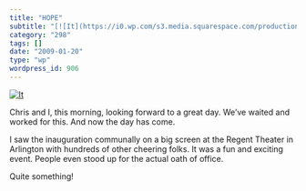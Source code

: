 ```yaml
---
title: "HOPE"
subtitle: "[![It](https://i0.wp.com/s3.media.squarespace.com/production/1075723/12829350/wp-content/uploads/200..."
category: "298"
tags: []
date: "2009-01-20"
type: "wp"
wordpress_id: 906
---
```

[![It](https://i0.wp.com/s3.media.squarespace.com/production/1075723/12829350/wp-content/uploads/2009/01/obamajan20-150x150.jpg?resize=150%2C150)](https://i0.wp.com/s3.media.squarespace.com/production/1075723/12829350/wp-content/uploads/2009/01/obamajan20.jpg)

Chris and I, this morning, looking forward to a great day. We’ve waited and worked for this. And now the day has come.

I saw the inauguration communally on a big screen at the Regent Theater in Arlington with hundreds of other cheering folks. It was a fun and exciting event. People even stood up for the actual oath of office.

Quite something!